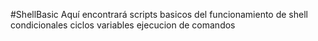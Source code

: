 #ShellBasic
Aquí encontrará scripts basicos del funcionamiento de shell
condicionales
ciclos
variables
ejecucion de comandos
